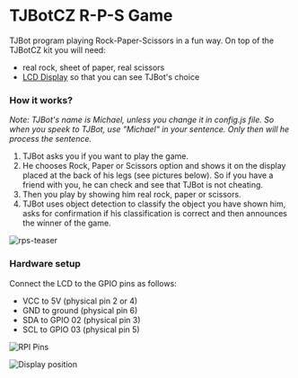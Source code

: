 # TJBotCZ R-P-S Game

TJBot program playing Rock-Paper-Scissors in a fun way. On top of the TJBotCZ kit you will need:

* real rock, sheet of paper, real scissors
* [LCD Display](https://arduino-shop.cz/arduino/1570-iic-i2c-display-lcd-1602-16x2-znaku-lcd-modul-modry-1487765909.html) so that you can see TJBot's choice

### How it works?

_Note: TJBot's name is Michael, unless you change it in config.js file. So when you speek to TJBot, use "Michael" in your sentence. Only then will he process the sentence._

1. TJBot asks you if you want to play the game.
2. He chooses Rock, Paper or Scissors option and shows it on the display placed at the back of his legs (see pictures below). So if you have a friend with you, he can check and see that TJBot is not cheating.
3. Then you play by showing him real rock, paper or scissors.
4. TJBot uses object detection to classify the object you have shown him, asks for confirmation if his classification is correct and then announces the winner of the game.

![rps-teaser](https://raw.githubusercontent.com/tjbotcz/manuals/master/images/rps-teaser.jpg)

### Hardware setup

Connect the LCD to the GPIO pins as follows:
* VCC to 5V (physical pin 2 or 4)
* GND to ground (physical pin 6)
* SDA to GPIO 02 (physical pin 3)
* SCL to GPIO 03 (physical pin 5)

![RPI Pins](https://raw.githubusercontent.com/tjbotcz/manuals/master/images/rpi_pins.png)


![Display position](https://raw.githubusercontent.com/tjbotcz/manuals/master/images/rps-display.jpg)
